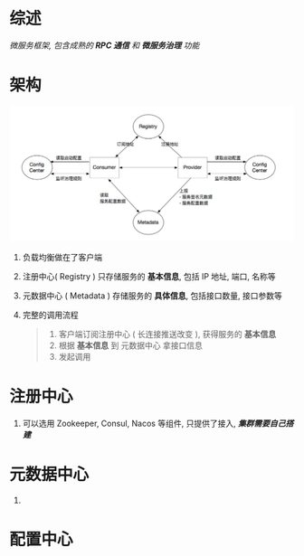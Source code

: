 # 综述

*微服务框架, 包含成熟的 **RPC 通信** 和 **微服务治理** 功能*



# 架构

![image-20211017143911709](Dubbo.assets/image-20211017143911709.png)

1. 负载均衡做在了客户端

2. 注册中心( Registry ) 只存储服务的 **基本信息**, 包括 IP 地址, 端口, 名称等

3. 元数据中心 ( Metadata ) 存储服务的 **具体信息**, 包括接口数量, 接口参数等

4. 完整的调用流程

   > 1. 客户端订阅注册中心 ( 长连接推送改变 ), 获得服务的 **基本信息**
   > 2. 根据 **基本信息** 到 元数据中心 拿接口信息
   > 3. 发起调用



# 注册中心

1. 可以选用 Zookeeper, Consul, Nacos 等组件, 只提供了接入, ***集群需要自己搭建***



# 元数据中心

1. 

# 配置中心